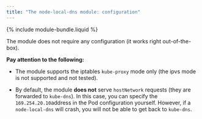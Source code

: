 ```yaml
---
title: "The node-local-dns module: configuration"
---
```


{% include module-bundle.liquid %}

The module does not require any configuration (it works right out-of-the-box).

**Pay attention to the following:**

* The module supports the iptables `kube-proxy` mode only (the ipvs mode is not supported and not tested).

* By default, the module **does not** serve `hostNetwork` requests (they are forwarded to `kube-dns`). In this case, you can specify the  `169.254.20.10`address in the Pod configuration yourself. However, if a `node-local-dns` will crash, you will not be able to get back to `kube-dns`.
